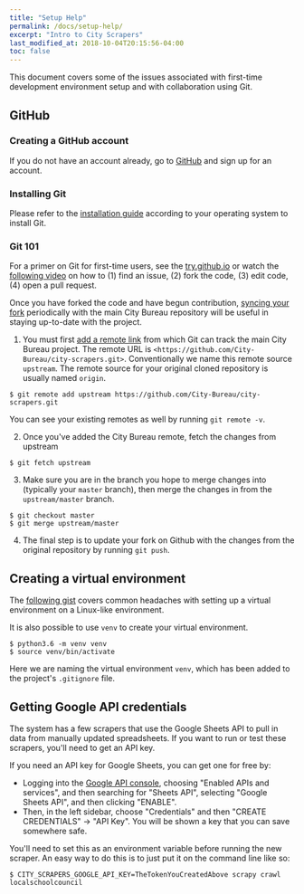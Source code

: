 ```yaml
---
title: "Setup Help"
permalink: /docs/setup-help/
excerpt: "Intro to City Scrapers"
last_modified_at: 2018-10-04T20:15:56-04:00
toc: false
---
```


This document covers some of the issues associated with first-time development environment setup and with collaboration using Git.

## GitHub

### Creating a GitHub account

If you do not have an account already, go to [GitHub](https://github.com) and sign up for an account.

### Installing Git

Please refer to the [installation guide](https://git-scm.com/book/en/v2/Getting-Started-Installing-Git) according to your operating system to install Git.

### Git 101

For a primer on Git for first-time users, see the [try.github.io](https://try.github.io/levels/1/challenges/1) or watch the [following video](https://www.youtube.com/watch?list=PLyCZ96_3y5LXfPVZkHjhHRuIWhcjvCyQA&v=m_MjzgvVZ28) on how to (1) find an issue, (2) fork the code, (3) edit code, (4) open a pull request.

Once you have forked the code and have begun contribution, [syncing your fork](https://help.github.com/articles/syncing-a-fork/) periodically with the main City Bureau repository will be useful in staying up-to-date with the project.

1. You must first [add a remote link](https://help.github.com/articles/configuring-a-remote-for-a-fork/) from which Git can track the main City Bureau project. The remote URL is `<https://github.com/City-Bureau/city-scrapers.git>`. Conventionally we name this remote source `upstream`. The remote source for your original cloned repository is usually named `origin`.

```shell
$ git remote add upstream https://github.com/City-Bureau/city-scrapers.git
```

You can see your existing remotes as well by running `git remote -v`.

2. Once you've added the City Bureau remote, fetch the changes from upstream

```shell
$ git fetch upstream
```

3. Make sure you are in the branch you hope to merge changes into (typically your `master` branch), then merge the changes in from the `upstream/master` branch.

```shell
$ git checkout master
$ git merge upstream/master
```

4. The final step is to update your fork on Github with the changes from the original repository by running `git push`.

## Creating a virtual environment

The [following gist](https://gist.github.com/bonfirefan/c5556ca54e8bbe9d83764730c36a4b3e) covers common headaches with setting up a virtual environment on a Linux-like environment.

It is also possible to use `venv` to create your virtual environment.

```shell
$ python3.6 -m venv venv
$ source venv/bin/activate
```

Here we are naming the virtual environment `venv`, which has been added to the project's `.gitignore` file.

## Getting Google API credentials

The system has a few scrapers that use the Google Sheets API to pull in data from manually updated spreadsheets. If you want to run or test these scrapers, you'll need to get an API key.

If you need an API key for Google Sheets, you can get one for free by:

- Logging into the [Google API console](https://console.cloud.google.com/apis), choosing "Enabled APIs and services", and then searching for "Sheets API", selecting "Google Sheets API", and then clicking "ENABLE".
- Then, in the left sidebar, choose "Credentials" and then "CREATE CREDENTIALS" -> "API Key". You will be shown a key that you can save somewhere safe.

You'll need to set this as an environment variable before running the new scraper. An easy way to do this is to just put it on the command line like so:

```shell
$ CITY_SCRAPERS_GOOGLE_API_KEY=TheTokenYouCreatedAbove scrapy crawl localschoolcouncil
```